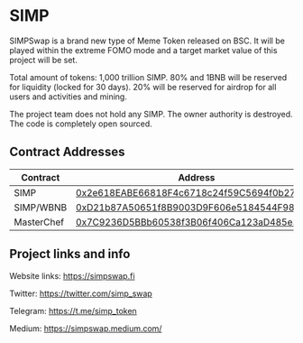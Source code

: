 # SIMP

SIMPSwap is a brand new type of Meme Token released on BSC. It will be played within the extreme FOMO mode and a target market value of this project will be set.

Total amount of tokens: 1,000 trillion SIMP.
80% and 1BNB will be reserved for liquidity (locked for 30 days).
20% will be reserved for airdrop for all users and activities and mining.

The project team does not hold any SIMP. The owner authority is destroyed. The code is completely open sourced.

## Contract Addresses
| Contract  | Address |
| ------------- | ------------- |
| SIMP | [0x2e618EABE66818F4c6718c24f59C5694f0b2735a](https://bscscan.com/token/0x2e618EABE66818F4c6718c24f59C5694f0b2735a) |
| SIMP/WBNB | [0xD21b87A50651f8B9003D9F606e5184544F98904e](https://bscscan.com/address/0xd21b87a50651f8b9003d9f606e5184544f98904e)|
| MasterChef | [0x7C9236D5BBb60538f3B06f406Ca123aD485e3b99](https://bscscan.com/address/0x7C9236D5BBb60538f3B06f406Ca123aD485e3b99)|


## Project links and info

Website links: https://simpswap.fi

Twitter: https://twitter.com/simp_swap

Telegram: https://t.me/simp_token

Medium: https://simpswap.medium.com/

